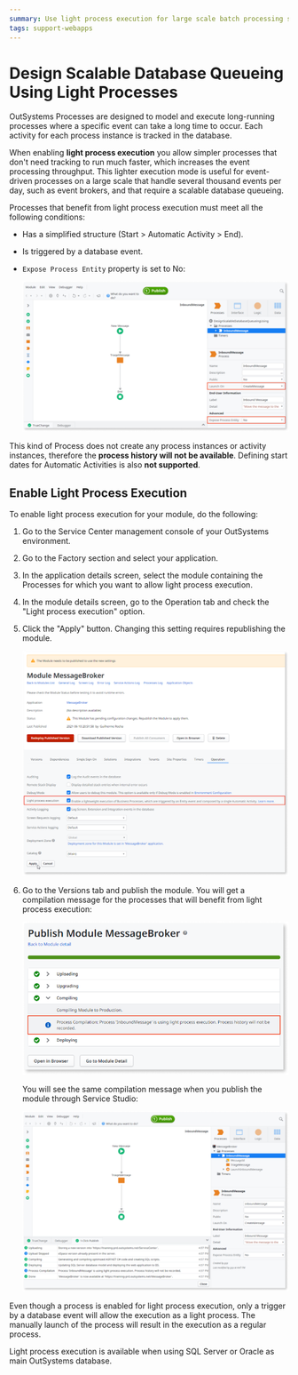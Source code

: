 ```yaml
---
summary: Use light process execution for large scale batch processing scenarios, such as an event broker.
tags: support-webapps
---
```


# Design Scalable Database Queueing Using Light Processes

OutSystems Processes are designed to model and execute long-running processes where a specific event can take a long time to occur. Each activity for each process instance is tracked in the database.

When enabling **light process execution** you allow simpler processes that don't need tracking to run much faster, which increases the event processing throughput. This lighter execution mode is useful for event-driven processes on a large scale that handle several thousand events per day, such as event brokers, and that require a scalable database queueing.

Processes that benefit from light process execution must meet all the following conditions:

* Has a simplified structure (Start > Automatic Activity > End).

* Is triggered by a database event.

* `Expose Process Entity` property is set to No:  

    ![](images/light-process-1.png)

This kind of Process does not create any process instances or activity instances, therefore the **process history will not be available**. Defining start dates for Automatic Activities is also **not supported**.

## Enable Light Process Execution

To enable light process execution for your module, do the following:

1. Go to the Service Center management console of your OutSystems environment.

1. Go to the Factory section and select your application.

1. In the application details screen, select the module containing the Processes for which you want to allow light process execution.

1. In the module details screen, go to the Operation tab and check the "Light process execution" option.

1. Click the "Apply" button. Changing this setting requires republishing the module.    

    ![light process execution](images/light-process-enable-sc.png)

1. Go to the Versions tab and publish the module. You will get a compilation message for the processes that will benefit from light process execution:

    ![publish module](images/light-process-publish-module-sc.png)  

    You will see the same compilation message when you publish the module through Service Studio:  

    ![](images/light-process-3.png)

<div class="info" markdown="1">

Even though a process is enabled for light process execution, only a trigger by a database event will allow the execution as a light process. The manually launch of the process  will result in the execution as a regular process.

</div>

<div class="info" markdown="1">

Light process execution is available when using SQL Server or Oracle as main OutSystems database.

</div>
